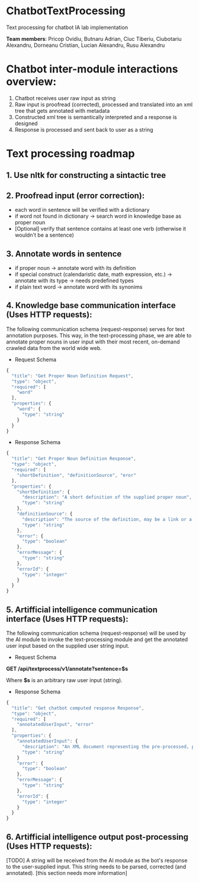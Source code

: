 # ChatbotTextProcessing
Text processing for chatbot IA lab implementation

__Team members__: Pricop Ovidiu, Butnaru Adrian, Ciuc Tiberiu, Ciubotariu Alexandru, Dorneanu Cristian, Lucian Alexandru, Rusu Alexandru

# Chatbot inter-module interactions overview:
1. Chatbot receives user raw input as string
2. Raw input is proofread (corrected), processed and translated into an xml tree that gets annotated with metadata
3. Constructed xml tree is semantically interpreted and a response is designed
4. Response is processed and sent back to user as a string

# Text processing roadmap

## 1. Use __nltk__ for constructing a sintactic tree

## 2. Proofread input (error correction):
* each word in sentence will be verified with a dictionary
* if word not found in dictionary -> search word in knowledge base as proper noun
* [Optional] verify that sentence contains at least one verb (otherwise it wouldn't be a sentence)

## 3. Annotate words in sentence
* if proper noun -> annotate word with its definition
* if special construct (calendaristic date, math expression, etc.) -> annotate with its type -> needs predefined types
* if plain text word -> annotate word with its synonims

## 4. Knowledge base communication interface (Uses HTTP requests):
The following communication schema (request-response) serves for text annotation purposes. This way, in the text-processing phase, we are able to annotate proper nouns in user input with their most recent, on-demand crawled data from the world wide web.
  * Request Schema 
  ```javascript
  {
    "title": "Get Proper Noun Definition Request",
    "type": "object",
    "required": [ 
      "word"
    ],
    "properties": {
      "word": {
        "type": "string"
      }
    }
  }
  ```
  
  * Response Schema
  ```javascript
  {
    "title": "Get Proper Noun Definition Response",
    "type": "object",
    "required": [ 
      "shortDefinition", "definitionSource", "eror"
    ],
    "properties": {
      "shortDefinition": {
        "description": "A short definition of the supplied proper noun",
        "type": "string"
      },
      "definitionSource": {
        "description": "The source of the definition, may be a link or a book w. author et. al.",
        "type": "string"
      },
      "error": {
        "type": "boolean"
      },
      "errorMessage": {
        "type": "string"
      },
      "errorId": {
        "type": "integer"
      }
    }
  }
  ```

## 5. Artifficial intelligence communication interface (Uses HTTP requests):
The following communication schema (request-response) will be used by the AI module to invoke the text-processing module and get the annotated user input based on the supplied user string input.

  * Request Schema 
  
  __GET /api/textprocess/v1/annotate?sentence=$s__
  
  Where __$s__ is an arbitrary raw user input (string).
  
  * Response Schema
  ```javascript
  {
    "title": "Get chatbot computed response Response",
    "type": "object",
    "required": [ 
      "annotatedUserInput", "error"
    ],
    "properties": {
      "annotatedUserInput": {
        "description": "An XML document representing the pre-processed, proofread and annotated user raw input string",
        "type": "string"
      }
      "error": {
        "type": "boolean"
      },
      "errorMessage": {
        "type": "string"
      },
      "errorId": {
        "type": "integer"
      }
    }
  }
  ```
  
## 6. Artifficial intelligence output post-processing (Uses HTTP requests):
[TODO] A string will be received from the AI module as the bot's response to the user-supplied input. This string needs to be parsed, corrected (and annotated). [this section needs more information]
